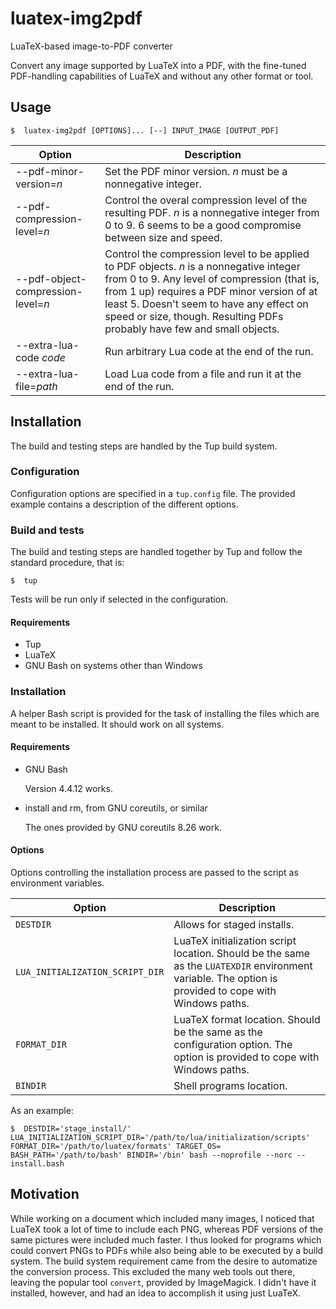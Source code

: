 # luatex-img2pdf
LuaTeX-based image-to-PDF converter

Convert any image supported by LuaTeX into a PDF, with the fine-tuned PDF-handling capabilities of LuaTeX and without any other format or tool.


##  Usage

    $  luatex-img2pdf [OPTIONS]... [--] INPUT_IMAGE [OUTPUT_PDF]

| Option                              | Description
| ----------------------------------- | -------------------------------------------------------------------------------
| --pdf-minor-version=_n_             | Set the PDF minor version. _n_ must be a nonnegative integer.
| --pdf-compression-level=_n_         | Control the overal compression level of the resulting PDF. _n_ is a nonnegative integer from 0 to 9. 6 seems to be a good compromise between size and speed.
| --pdf-object-compression-level=_n_  | Control the compression level to be applied to PDF objects. _n_ is a nonnegative integer from 0 to 9. Any level of compression (that is, from 1 up) requires a PDF minor version of at least 5. Doesn't seem to have any effect on speed or size, though. Resulting PDFs probably have few and small objects.
| --extra-lua-code _code_             | Run arbitrary Lua code at the end of the run.
| --extra-lua-file=_path_             | Load Lua code from a file and run it at the end of the run.


##  Installation

The build and testing steps are handled by the Tup build system.

###  Configuration
Configuration options are specified in a `tup.config` file. The provided example contains a description of the different options.

###  Build and tests
The build and testing steps are handled together by Tup and follow the standard procedure, that is:

    $  tup

Tests will be run only if selected in the configuration.

####  Requirements

 -  Tup
 -  LuaTeX
 -  GNU Bash on systems other than Windows

###  Installation

A helper Bash script is provided for the task of installing the files which are meant to be installed. It should work on all systems.

####  Requirements

 -  GNU Bash

	Version 4.4.12 works.

 -  install and rm, from GNU coreutils, or similar

	The ones provided by GNU coreutils 8.26 work.

####  Options
Options controlling the installation process are passed to the script as environment variables.

| Option                           | Description
| -------------------------------- | -------------------------------------------------------------------------------
| `DESTDIR`                        | Allows for staged installs.
| `LUA_INITIALIZATION_SCRIPT_DIR`  | LuaTeX initialization script location. Should be the same as the `LUATEXDIR` environment variable. The option is provided to cope with Windows paths.
| `FORMAT_DIR`                     | LuaTeX format location. Should be the same as the configuration option. The option is provided to cope with Windows paths.
| `BINDIR`                         | Shell programs location.

As an example:

    $  DESTDIR='stage_install/' LUA_INITIALIZATION_SCRIPT_DIR='/path/to/lua/initialization/scripts' FORMAT_DIR='/path/to/luatex/formats' TARGET_OS= BASH_PATH='/path/to/bash' BINDIR='/bin' bash --noprofile --norc -- install.bash


##  Motivation

While working on a document which included many images, I noticed that LuaTeX took a lot of time to include each PNG, whereas PDF versions of the same pictures were included much faster. I thus looked for programs which could convert PNGs to PDFs while also being able to be executed by a build system. The build system requirement came from the desire to automatize the conversion process. This excluded the many web tools out there, leaving the popular tool `convert`, provided by ImageMagick. I didn't have it installed, however, and had an idea to accomplish it using just LuaTeX.